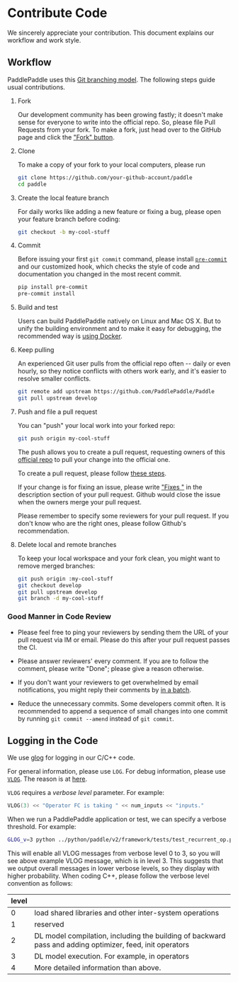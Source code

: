 # Contribute Code

We sincerely appreciate your contribution.  This document explains our workflow and work style.


## Workflow

PaddlePaddle uses this [Git branching model](http://nvie.com/posts/a-successful-git-branching-model/).  The following steps guide usual contributions.

1. Fork

   Our development community has been growing fastly; it doesn't make sense for everyone to write into the official repo.  So, please file Pull Requests from your fork.  To make a fork,  just head over to the GitHub page and click the ["Fork" button](https://help.github.com/articles/fork-a-repo/).

1. Clone

   To make a copy of your fork to your local computers, please run

   ```bash
   git clone https://github.com/your-github-account/paddle
   cd paddle
   ```

1. Create the local feature branch

   For daily works like adding a new feature or fixing a bug, please open your feature branch before coding:

   ```bash
   git checkout -b my-cool-stuff
   ```

1. Commit

   Before issuing your first `git commit` command, please install [`pre-commit`](http://pre-commit.com/) and our customized hook, which checks the style of code and documentation you changed in the most recent commit.

   ```bash
   pip install pre-commit
   pre-commit install
   ```

1. Build and test

   Users can build PaddlePaddle natively on Linux and Mac OS X.  But to unify the building environment and to make it easy for debugging, the recommended way is [using Docker](https://github.com/PaddlePaddle/Paddle/blob/develop/doc/howto/dev/contribute_to_paddle_en.md).

1. Keep pulling

   An experienced Git user pulls from the official repo often -- daily or even hourly, so they notice conflicts with others work early, and it's easier to resolve smaller conflicts.

   ```bash
   git remote add upstream https://github.com/PaddlePaddle/Paddle
   git pull upstream develop
   ```

1. Push and file a pull request

   You can "push" your local work into your forked repo:

   ```bash
   git push origin my-cool-stuff
   ```

   The push allows you to create a pull request, requesting owners of this [official repo](https://github.com/PaddlePaddle/Paddle) to pull your change into the official one.

   To create a pull request, please follow [these steps](https://help.github.com/articles/creating-a-pull-request/).

   If your change is for fixing an issue, please write ["Fixes <issue-URL>"](https://help.github.com/articles/closing-issues-using-keywords/) in the description section of your pull request.  Github would close the issue when the owners merge your pull request.

   Please remember to specify some reviewers for your pull request.  If you don't know who are the right ones, please follow Github's recommendation.


1. Delete local and remote branches

   To keep your local workspace and your fork clean, you might want to remove merged branches:

   ```bash
   git push origin :my-cool-stuff
   git checkout develop
   git pull upstream develop
   git branch -d my-cool-stuff
   ```

### Good Manner in Code Review

-  Please feel free to ping your reviewers by sending them the URL of your pull request via IM or email.  Please do this after your pull request passes the CI.

- Please answer reviewers' every comment.  If you are to follow the comment, please write "Done"; please give a reason otherwise.

- If you don't want your reviewers to get overwhelmed by email notifications, you might reply their comments by [in a batch](https://help.github.com/articles/reviewing-proposed-changes-in-a-pull-request/).

- Reduce the unnecessary commits.  Some developers commit often.  It is recommended to append a sequence of small changes into one commit by running `git commit --amend` instead of `git commit`.

## Logging in the Code

We use [glog](https://github.com/google/glog) for logging in our C/C++ code.

For general information, please use `LOG`.  For debug information, please use [`VLOG`](http://htmlpreview.github.io/?https://github.com/google/glog/blob/master/doc/glog.html#verbose).  The reason is at [here](https://groups.google.com/a/chromium.org/d/msg/chromium-dev/3NDNd1KzXeY/AZKMMx37fdQJ).

`VLOG` requires a *verbose level* parameter.  For example:

```c++
VLOG(3) << "Operator FC is taking " << num_inputs << "inputs."
```

When we run a PaddlePaddle application or test, we can specify a verbose threshold.  For example:

```bash
GLOG_v=3 python ../python/paddle/v2/framework/tests/test_recurrent_op.py
```

This will enable all VLOG messages from verbose level 0 to 3, so you will see above example VLOG message, which is in level 3.  This suggests that we output overall messages in lower verbose levels, so they display with higher probability.  When coding C++, please follow the verbose level convention as follows:


| level |                               |
|-------|-------------------------------|
| 0     | load shared libraries and other inter-system operations |
| 1     | reserved                      |
| 2     | DL model compilation, including the building of backward pass and adding optimizer, feed, init operators |
| 3     | DL model execution.  For example, in operators |
| 4     | More detailed information than above. |
